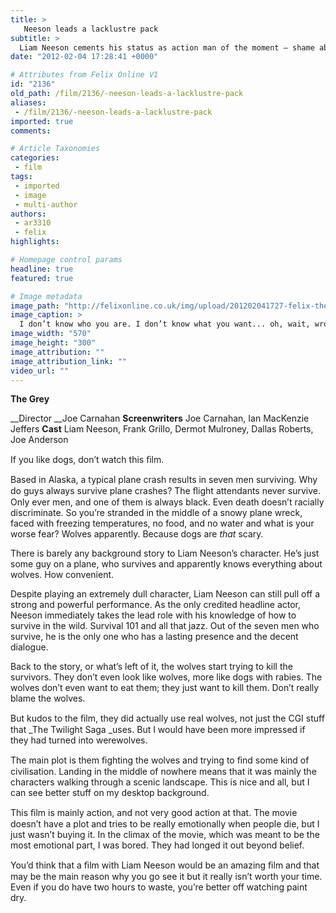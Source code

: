 ```yaml
---
title: >
   Neeson leads a lacklustre pack
subtitle: >
  Liam Neeson cements his status as action man of the moment – shame about the wolves
date: "2012-02-04 17:28:41 +0000"

# Attributes from Felix Online V1
id: "2136"
old_path: /film/2136/-neeson-leads-a-lacklustre-pack
aliases:
 - /film/2136/-neeson-leads-a-lacklustre-pack
imported: true
comments:

# Article Taxonomies
categories:
 - film
tags:
 - imported
 - image
 - multi-author
authors:
 - ar3310
 - felix
highlights:

# Homepage control params
headline: true
featured: true

# Image metadata
image_path: "http://felixonline.co.uk/img/upload/201202041727-felix-the-grey-liam-neeson.jpg"
image_caption: >
  I don’t know who you are. I don’t know what you want... oh, wait, wrong film
image_width: "570"
image_height: "300"
image_attribution: ""
image_attribution_link: ""
video_url: ""
---
```


__The Grey__

__Director __Joe Carnahan
__Screenwriters__ Joe Carnahan, Ian MacKenzie Jeffers
__Cast__ Liam Neeson, Frank Grillo, Dermot Mulroney, Dallas Roberts, Joe Anderson

If you like dogs, don’t watch this ﬁlm.

Based in Alaska, a typical plane crash results in seven men surviving. Why do guys always survive plane crashes? The ﬂight attendants never survive. Only ever men, and one of them is always black. Even death doesn’t racially discriminate. So you’re stranded in the middle of a snowy plane wreck, faced with freezing temperatures, no food, and no water and what is your worse fear? Wolves apparently. Because dogs are _that_ scary.

There is barely any background story to Liam Neeson’s character. He’s just some guy on a plane, who survives and apparently knows everything about wolves. How convenient.

Despite playing an extremely dull character, Liam Neeson can still pull off a strong and powerful performance. As the only credited headline actor, Neeson immediately takes the lead role with his knowledge of how to survive in the wild. Survival 101 and all that jazz. Out of the seven men who survive, he is the only one who has a lasting presence and the decent dialogue.

Back to the story, or what’s left of it, the wolves start trying to kill the survivors. They don’t even look like wolves, more like dogs with rabies. The wolves don’t even want to eat them; they just want to kill them. Don’t really blame the wolves.

But kudos to the ﬁlm, they did actually use real wolves, not just the CGI stuff that _The Twilight Saga _uses. But I would have been more impressed if they had turned into werewolves.

The main plot is them ﬁghting the wolves and trying to ﬁnd some kind of civilisation. Landing in the middle of nowhere means that it was mainly the characters walking through a scenic landscape. This is nice and all, but I can see better stuff on my desktop background.

This ﬁlm is mainly action, and not very good action at that. The movie doesn’t have a plot and tries to be really emotionally when people die, but I just wasn’t buying it. In the climax of the movie, which was meant to be the most emotional part, I was bored. They had longed it out beyond belief.

You’d think that a ﬁlm with Liam Neeson would be an amazing ﬁlm and that may be the main reason why you go see it but it really isn’t worth your time. Even if you do have two hours to waste, you’re better off watching paint dry.
